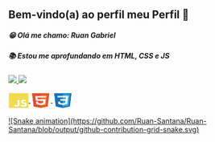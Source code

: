## Bem-vindo(a) ao perfil meu Perfil 👋

##### 😁 Olá me chamo: Ruan Gabriel
##### 📚 Estou me aprofundando em HTML, CSS e JS

 <div>
  <a href="https://github.com/Ruan-Santana">
  <img height="180em" src="https://github-readme-stats.vercel.app/api?username=Ruan-Santana&show_icons=true&theme=tokyonight&include_all_commits=true&count_private=true"/>
  <img height="180em" src="https://github-readme-stats.vercel.app/api/top-langs/?username=Ruan-Santana&layout=compact&langs_count=6&theme=tokyonight"/>
</div>
<div style="display: inline_block"><br>
  <img align="center" alt="Js" height="30" width="40" src="https://raw.githubusercontent.com/devicons/devicon/master/icons/javascript/javascript-plain.svg">
  <img align="center" alt="HTML" height="30" width="40" src="https://raw.githubusercontent.com/devicons/devicon/master/icons/html5/html5-original.svg">
  <img align="center" alt="CSS" height="30" width="40" src="https://raw.githubusercontent.com/devicons/devicon/master/icons/css3/css3-original.svg">
</div>
 
 <br>
<div> 
  ![Snake animation](https://github.com/Ruan-Santana/Ruan-Santana/blob/output/github-contribution-grid-snake.svg)
</div>
